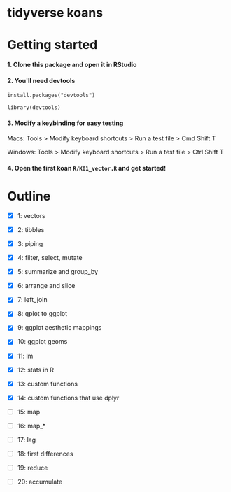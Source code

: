 # tidyverse koans

# Getting started

#### 1. Clone this package and open it in RStudio

#### 2. You'll need devtools

`install.packages("devtools")`

`library(devtools)`

#### 3. Modify a keybinding for easy testing

Macs:
Tools > Modify keyboard shortcuts > Run a test file > Cmd Shift T

Windows:
Tools > Modify keyboard shortcuts > Run a test file > Ctrl Shift T

#### 4. Open the first koan `R/K01_vector.R` and get started!


# Outline

- [x] 1: vectors
- [x] 2: tibbles
- [x] 3: piping
- [x] 4: filter, select, mutate
- [x] 5: summarize and group_by
- [x] 6: arrange and slice
- [x] 7: left_join
- [x] 8: qplot to ggplot
- [x] 9: ggplot aesthetic mappings
- [x] 10: ggplot geoms
- [x] 11: lm
- [x] 12: stats in R
- [x] 13: custom functions
- [x] 14: custom functions that use dplyr
- [ ] 15: map
- [ ] 16: map_*
- [ ] 17: lag
- [ ] 18: first differences
- [ ] 19: reduce
- [ ] 20: accumulate


